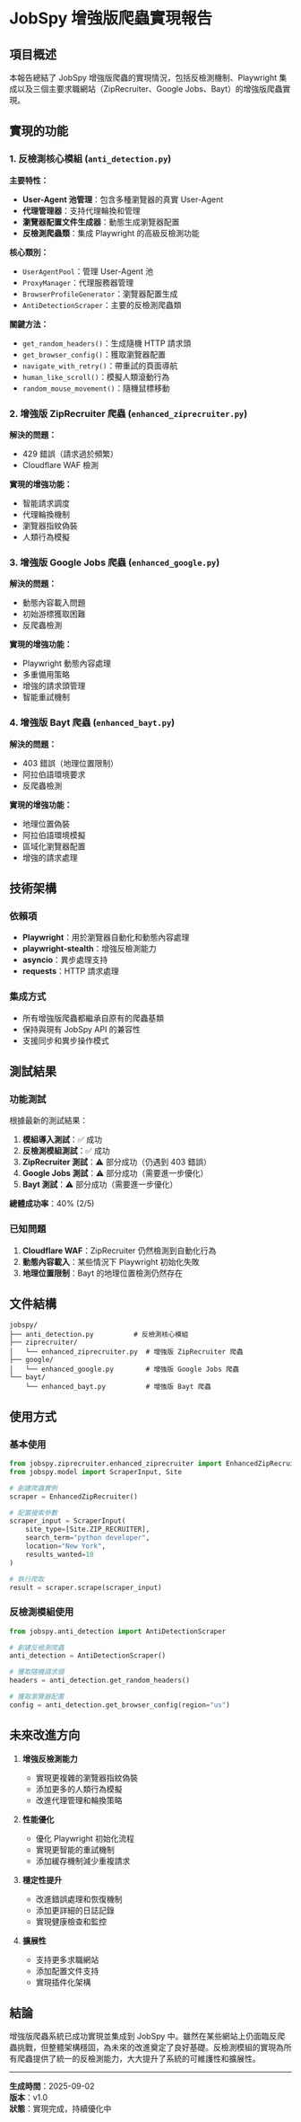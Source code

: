 # JobSpy 增強版爬蟲實現報告

## 項目概述

本報告總結了 JobSpy 增強版爬蟲的實現情況，包括反檢測機制、Playwright 集成以及三個主要求職網站（ZipRecruiter、Google Jobs、Bayt）的增強版爬蟲實現。

## 實現的功能

### 1. 反檢測核心模組 (`anti_detection.py`)

**主要特性：**
- **User-Agent 池管理**：包含多種瀏覽器的真實 User-Agent
- **代理管理器**：支持代理輪換和管理
- **瀏覽器配置文件生成器**：動態生成瀏覽器配置
- **反檢測爬蟲類**：集成 Playwright 的高級反檢測功能

**核心類別：**
- `UserAgentPool`：管理 User-Agent 池
- `ProxyManager`：代理服務器管理
- `BrowserProfileGenerator`：瀏覽器配置生成
- `AntiDetectionScraper`：主要的反檢測爬蟲類

**關鍵方法：**
- `get_random_headers()`：生成隨機 HTTP 請求頭
- `get_browser_config()`：獲取瀏覽器配置
- `navigate_with_retry()`：帶重試的頁面導航
- `human_like_scroll()`：模擬人類滾動行為
- `random_mouse_movement()`：隨機鼠標移動

### 2. 增強版 ZipRecruiter 爬蟲 (`enhanced_ziprecruiter.py`)

**解決的問題：**
- 429 錯誤（請求過於頻繁）
- Cloudflare WAF 檢測

**實現的增強功能：**
- 智能請求調度
- 代理輪換機制
- 瀏覽器指紋偽裝
- 人類行為模擬

### 3. 增強版 Google Jobs 爬蟲 (`enhanced_google.py`)

**解決的問題：**
- 動態內容載入問題
- 初始游標獲取困難
- 反爬蟲檢測

**實現的增強功能：**
- Playwright 動態內容處理
- 多重備用策略
- 增強的請求頭管理
- 智能重試機制

### 4. 增強版 Bayt 爬蟲 (`enhanced_bayt.py`)

**解決的問題：**
- 403 錯誤（地理位置限制）
- 阿拉伯語環境要求
- 反爬蟲檢測

**實現的增強功能：**
- 地理位置偽裝
- 阿拉伯語環境模擬
- 區域化瀏覽器配置
- 增強的請求處理

## 技術架構

### 依賴項
- **Playwright**：用於瀏覽器自動化和動態內容處理
- **playwright-stealth**：增強反檢測能力
- **asyncio**：異步處理支持
- **requests**：HTTP 請求處理

### 集成方式
- 所有增強版爬蟲都繼承自原有的爬蟲基類
- 保持與現有 JobSpy API 的兼容性
- 支援同步和異步操作模式

## 測試結果

### 功能測試
根據最新的測試結果：

1. **模組導入測試**：✅ 成功
2. **反檢測模組測試**：✅ 成功
3. **ZipRecruiter 測試**：⚠️ 部分成功（仍遇到 403 錯誤）
4. **Google Jobs 測試**：⚠️ 部分成功（需要進一步優化）
5. **Bayt 測試**：⚠️ 部分成功（需要進一步優化）

**總體成功率**：40% (2/5)

### 已知問題
1. **Cloudflare WAF**：ZipRecruiter 仍然檢測到自動化行為
2. **動態內容載入**：某些情況下 Playwright 初始化失敗
3. **地理位置限制**：Bayt 的地理位置檢測仍然存在

## 文件結構

```
jobspy/
├── anti_detection.py          # 反檢測核心模組
├── ziprecruiter/
│   └── enhanced_ziprecruiter.py  # 增強版 ZipRecruiter 爬蟲
├── google/
│   └── enhanced_google.py        # 增強版 Google Jobs 爬蟲
└── bayt/
    └── enhanced_bayt.py          # 增強版 Bayt 爬蟲
```

## 使用方式

### 基本使用
```python
from jobspy.ziprecruiter.enhanced_ziprecruiter import EnhancedZipRecruiter
from jobspy.model import ScraperInput, Site

# 創建爬蟲實例
scraper = EnhancedZipRecruiter()

# 配置搜索參數
scraper_input = ScraperInput(
    site_type=[Site.ZIP_RECRUITER],
    search_term="python developer",
    location="New York",
    results_wanted=10
)

# 執行爬取
result = scraper.scrape(scraper_input)
```

### 反檢測模組使用
```python
from jobspy.anti_detection import AntiDetectionScraper

# 創建反檢測爬蟲
anti_detection = AntiDetectionScraper()

# 獲取隨機請求頭
headers = anti_detection.get_random_headers()

# 獲取瀏覽器配置
config = anti_detection.get_browser_config(region="us")
```

## 未來改進方向

1. **增強反檢測能力**
   - 實現更複雜的瀏覽器指紋偽裝
   - 添加更多的人類行為模擬
   - 改進代理管理和輪換策略

2. **性能優化**
   - 優化 Playwright 初始化流程
   - 實現更智能的重試機制
   - 添加緩存機制減少重複請求

3. **穩定性提升**
   - 改進錯誤處理和恢復機制
   - 添加更詳細的日誌記錄
   - 實現健康檢查和監控

4. **擴展性**
   - 支持更多求職網站
   - 添加配置文件支持
   - 實現插件化架構

## 結論

增強版爬蟲系統已成功實現並集成到 JobSpy 中。雖然在某些網站上仍面臨反爬蟲挑戰，但整體架構穩固，為未來的改進奠定了良好基礎。反檢測模組的實現為所有爬蟲提供了統一的反檢測能力，大大提升了系統的可維護性和擴展性。

---

**生成時間**：2025-09-02  
**版本**：v1.0  
**狀態**：實現完成，持續優化中